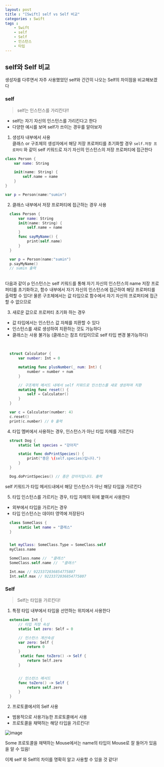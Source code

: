 ```yaml
---
layout: post
title : "[Swift] self vs Self 비교"
categories : Swift
tags : 
    - Swift
    - self
    - Self
    - 인스턴스
    - 타입
---     
```


## self와 Self 비교

생성자를 다루면서 자주 사용했었던 self와 간간히 나오는 Self의 차이점을 비교해보겠다   
### self 
> self는 인스턴스를 가리킨다!!   


- self는 자기 자신의 인스턴스를 가리킨다고 한다
- 다양한 예시를 보며 self가 쓰이는 경우를 알아보자     

1. 생성자 내부에서 사용      
클래스 or 구조체의 생성자에서 해당 저장 프로퍼티를 초기화할 경우 `self.저장 프로퍼티` 와 같이 self 키워드로 자기 자신의 인스턴스의 저장 프로퍼티에 접근한다        
   
  ```swift
  class Person {
      var name: String

      init(name: String) {
          self.name = name
      }
  }

  var p = Person(name:"sumin")
```
2. 클래스 내부에서 저장 프로퍼티에 접근하는 경우 사용    

  
```swift
  class Person {
      var name: String
      init(name: String) {
          self.name = name
      }
      func sayMyName() {
          print(self.name)
      }
  }

  var p = Person(name:"sumin")
  p.sayMyName()
  // sumin 출력
```    
  <br/>
  다음과 같이 p 인스턴스는 self 키워드를 통해 자기 자신의 인스턴스의 name 저장 프로퍼티를 초기화하고,
  함수 내부에서 자기 자신의 인스턴스에 접근하여 해당 프로퍼티를 출력할 수 있다!    
  물론 구조체에서는 값 타입으로 함수에서 자기 자신의 프로퍼티에 접근할 수 없으므로



3. 새로운 값으로 프로퍼티 초기화 하는 경우      
- 값 타입에서는 인스턴스 값 자체를 치환할 수 있다
- 인스턴스를 새로 생성하여 치환하는 것도 가능하다
- 클래스는 사용 불가능 (클래스는 참조 타입이므로 self 타입 변경 불가능하다)   
<br/>

```swift
  struct Calculator {
      var number: Int = 0

      mutating func plusNumber(_ num: Int) {
          number = number + num
      }

      // 구조체의 메서드 내에서 self 키워드로 인스턴스를 새로 생성하여 치환
      mutating func reset() {
          self = Calculator()  
      }
  }

  var c = Calculator(number: 4)
  c.reset()
  print(c.number) // 0 출력
```   

4. 타입 멤버에서 사용하는 경우, 인스턴스가 아닌 타입 자체를 가르킨다     
```swift
  struct Dog {
      static let species = "강아지"

      static func doPrintSpecies() {
          print("종은 \(self.species)입니다.")
      }
  }

  Dog.doPrintSpecies() // 종은 강아지입니다. 출력
```      
self 키워드가 타입 메서드내에서 해당 인스턴스가 아닌 해당 타입을 가르킨다        

5. 타입 인스턴스를 가르키는 경우, 타입 자체의 뒤에 붙여서 사용한다      
- 외부에서 타입을 가르키는 경우
- 타입 인스턴스는 데이터 영역에 저장된다   

```swift
  class SomeClass {
      static let name = "클래스"
  }


  let myClass: SomeClass.Type = SomeClass.self
  myClass.name

  SomeClass.name //  "클래스"
  SomeClass.self.name //  "클래스"

  Int.max // 9223372036854775807
  Int.self.max // 9223372036854775807 
```          

### Self
> Self는 타입을 가르킨다!   

1. 특정 타입 내부에서 타입을 선언하는 위치에서 사용한다    
```swift
  extension Int {
      // 타입 저장 속성
      static let zero: Self = 0   

      // 인스턴스 계산속성
      var zero: Self {  
          return 0
      }
       static func toZero() -> Self {
          return Self.zero     
      }


      // 인스턴스 메서드
      func toZero() -> Self {
          return self.zero    
      }
  }
```   
    
    
2. 프로토콜에서의 Self 사용   
- 범용적으로 사용가능한 프로토콜에서 사용
- 프로토콜을 채택하는 해당 타입을 가르킨다!

![image](https://user-images.githubusercontent.com/110437548/231165334-bcfdae77-cb1e-4e7a-a495-18ba9aadf314.png)    


Some 프로토콜을 채택하는 Mouse에서는 name의 타입이 Mouse로 잘 들어가 있음을 알 수 있음!   


이제 self 와 Self의 차이를 명확히 알고 사용할 수 있을 것 같다!



